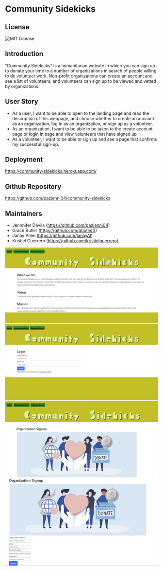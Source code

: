# Community Sidekicks

## License

![MIT License](https://img.shields.io/badge/License-MIT-brightgreen)

## Introduction

“Community Sidekicks” is a humanitarian website in which you can sign up to donate your time to a number of organizations in search of people willing to do volunteer work. Non-profit organizations can create an account and see a list of volunteers, and volunteers can sign up to be viewed and vetted by organizations.

## User Story

- As a user, I want to be able to open to the landing page and read the description of this webpage, and choose whether to create an account as an organization, log in as an organization, or sign up as a volunteer.
- As an organization, I want to be able to be taken to the create account page or login in page and view volunteers that have signed up
- As a volunteer, I want to be able to sign up and see a page that confirms my successful sign-up.

## Deployment

https://community-sidekicks.herokuapp.com/

## Github Repository

https://github.com/pazjenni04/community-sidekicks

## Maintainers

- Jennnifer Davila (https://github.com/pazjenni04)
- Grace Butler (https://github.com/gbutler3)
- Janay Allen (https://github.com/janayAl)
- Kristiel Guerrero (https://github.com/kristielguerrero)

![Volunteer](/public/images/landing-page.PNG)
![Volunteer](/public/images/org-login.PNG)
![Volunteer](/public/images/org-signup.PNG)
![Volunteer](/public/images/org-signup-2.PNG)
